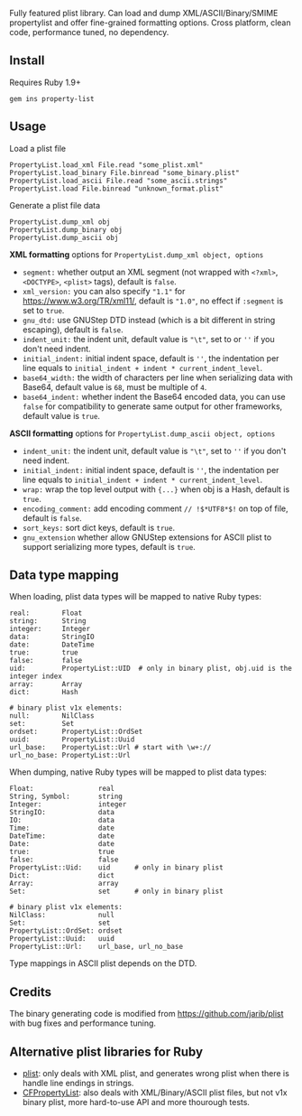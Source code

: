 

Fully featured plist library.
Can load and dump XML/ASCII/Binary/SMIME propertylist and offer fine-grained formatting options.
Cross platform, clean code, performance tuned, no dependency.

## Install

Requires Ruby 1.9+

    gem ins property-list

## Usage

Load a plist file

    PropertyList.load_xml File.read "some_plist.xml"
    PropertyList.load_binary File.binread "some_binary.plist"
    PropertyList.load_ascii File.read "some_ascii.strings"
    PropertyList.load File.binread "unknown_format.plist"

Generate a plist file data

    PropertyList.dump_xml obj
    PropertyList.dump_binary obj
    PropertyList.dump_ascii obj

**XML formatting** options for `PropertyList.dump_xml object, options`

- `segment:` whether output an XML segment (not wrapped with `<?xml>`, `<DOCTYPE>`, `<plist>` tags), default is `false`.
- `xml_version:` you can also specify `"1.1"` for https://www.w3.org/TR/xml11/, default is `"1.0"`, no effect if `:segment` is set to `true`.
- `gnu_dtd:` use GNUStep DTD instead (which is a bit different in string escaping), default is `false`.
- `indent_unit:` the indent unit, default value is `"\t"`, set to or `''` if you don't need indent.
- `initial_indent:` initial indent space, default is `''`, the indentation per line equals to `initial_indent + indent * current_indent_level`.
- `base64_width:` the width of characters per line when serializing data with Base64, default value is `68`, must be multiple of `4`.
- `base64_indent:` whether indent the Base64 encoded data, you can use `false` for compatibility to generate same output for other frameworks, default value is `true`.

**ASCII formatting** options for `PropertyList.dump_ascii object, options`

- `indent_unit:` the indent unit, default value is `"\t"`, set to `''` if you don't need indent.
- `initial_indent:` initial indent space, default is `''`, the indentation per line equals to `initial_indent + indent * current_indent_level`.
- `wrap:` wrap the top level output with `{...}` when obj is a Hash, default is `true`.
- `encoding_comment:` add encoding comment `// !$*UTF8*$!` on top of file, default is `false`.
- `sort_keys:` sort dict keys, default is `true`.
- `gnu_extension` whether allow GNUStep extensions for ASCII plist to support serializing more types, default is `true`.

## Data type mapping

When loading, plist data types will be mapped to native Ruby types:

    real:        Float
    string:      String
    integer:     Integer
    data:        StringIO
    date:        DateTime
    true:        true
    false:       false
    uid:         PropertyList::UID  # only in binary plist, obj.uid is the integer index
    array:       Array
    dict:        Hash

    # binary plist v1x elements:
    null:        NilClass
    set:         Set
    ordset:      PropertyList::OrdSet
    uuid:        PropertyList::Uuid
    url_base:    PropertyList::Url # start with \w+://
    url_no_base: PropertyList::Url

When dumping, native Ruby types will be mapped to plist data types:

    Float:                real
    String, Symbol:       string
    Integer:              integer
    StringIO:             data
    IO:                   data
    Time:                 date
    DateTime:             date
    Date:                 date
    true:                 true
    false:                false
    PropertyList::Uid:    uid      # only in binary plist
    Dict:                 dict
    Array:                array
    Set:                  set      # only in binary plist

    # binary plist v1x elements:
    NilClass:             null
    Set:                  set
    PropertyList::OrdSet: ordset
    PropertyList::Uuid:   uuid
    PropertyList::Url:    url_base, url_no_base

Type mappings in ASCII plist depends on the DTD.

## Credits

The binary generating code is modified from https://github.com/jarib/plist with bug fixes and performance tuning.

## Alternative plist libraries for Ruby

- [plist](https://github.com/patsplat/plist): only deals with XML plist, and generates wrong plist when there is handle line endings in strings.
- [CFPropertyList](https://github.com/ckruse/CFPropertyList): also deals with XML/Binary/ASCII plist files, but not v1x binary plist, more hard-to-use API and more thourough tests.
